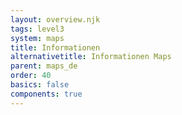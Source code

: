 ```yaml
---
layout: overview.njk
tags: level3
system: maps
title: Informationen
alternativetitle: Informationen Maps
parent: maps_de
order: 40
basics: false
components: true
---
```

